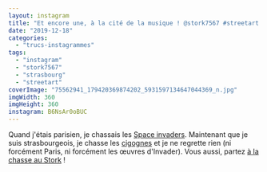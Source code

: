 ```yaml
---
layout: instagram
title: "Et encore une, à la cité de la musique ! @stork7567 #streetart #strasbourg"
date: "2019-12-18"
categories: 
  - "trucs-instagrammes"
tags: 
  - "instagram"
  - "stork7567"
  - "strasbourg"
  - "streetart"
coverImage: "75562941_179420369874202_5931597134647044369_n.jpg"
imgWidth: 360
imgHeight: 360
instagram: B6NsAr0oBUC
---
```


Quand j'étais parisien, je chassais les [Space invaders](http://sitofotos.6x8.org/index.php?/category/2). Maintenant que je suis strasbourgeois, je chasse les [cigognes](https://www.6x8.org/tag/stork7567/) et je ne regrette rien (ni forcément Paris, ni forcément les œuvres d'Invader). Vous aussi, partez [à la chasse au Stork](https://www.6x8.org/2019/11/a-la-chasse-au-stork/) !
